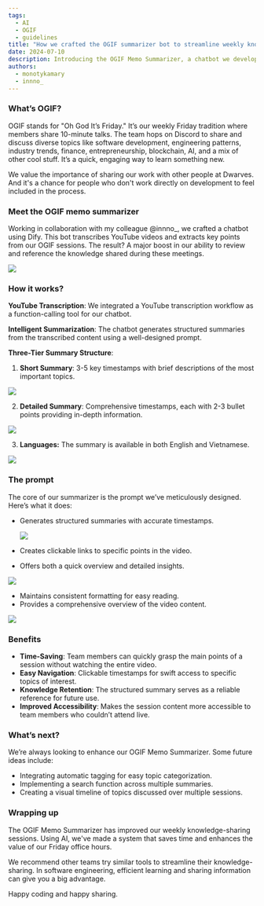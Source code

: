```yaml
---
tags: 
  - AI
  - OGIF
  - guidelines
title: "How we crafted the OGIF summarizer bot to streamline weekly knowledge-sharing"
date: 2024-07-10
description: Introducing the OGIF Memo Summarizer, a chatbot we developed using Dify in collaboration with @innno_. This tool transcribes YouTube videos and extracts key points from our Oh God It’s Friday (OGIF) sessions. By providing both short and detailed summaries in English and Vietnamese, it significantly enhances our ability to review and reference the diverse knowledge shared every Friday.
authors:
  - monotykamary
  - innno_
---
```


### What’s OGIF?
OGIF stands for "Oh God It’s Friday." It’s our weekly Friday tradition where members share 10-minute talks. The team hops on Discord to share and discuss diverse topics like software development, engineering patterns, industry trends, finance, entrepreneurship, blockchain, AI, and a mix of other cool stuff. It’s a quick, engaging way to learn something new.

We value the importance of sharing our work with other people at Dwarves. And it's a chance for people who don't work directly on development to feel included in the process.

### Meet the OGIF memo summarizer
Working in collaboration with my colleague @innno_, we crafted a chatbot using Dify. This bot transcribes YouTube videos and extracts key points from our OGIF sessions. The result? A major boost in our ability to review and reference the knowledge shared during these meetings.

![](assets/crafting-ogif-summarize-bot-7.png)

### How it works?
**YouTube Transcription**: We integrated a YouTube transcription workflow as a function-calling tool for our chatbot.

**Intelligent Summarization**: The chatbot generates structured summaries from the transcribed content using a well-designed prompt.

**Three-Tier Summary Structure**:

1. **Short Summary**: 3-5 key timestamps with brief descriptions of the most important topics.
    
  ![](assets/crafting-ogif-summarize-bot-1.png)
    
2. **Detailed Summary**: Comprehensive timestamps, each with 2-3 bullet points providing in-depth information.

  ![](assets/crafting-ogif-summarize-bot-2.png)

3. **Languages:** The summary is available in both English and Vietnamese.

  ![](assets/crafting-ogif-summarize-bot-3.png)

### The prompt
The core of our summarizer is the prompt we’ve meticulously designed. Here’s what it does:

- Generates structured summaries with accurate timestamps.
    
    ![](assets/crafting-ogif-summarize-bot-4.png)
    
- Creates clickable links to specific points in the video.
- Offers both a quick overview and detailed insights.

 ![](assets/crafting-ogif-summarize-bot-5.png)

- Maintains consistent formatting for easy reading.
- Provides a comprehensive overview of the video content.

![](assets/crafting-ogif-summarize-bot-6.png)

### Benefits
- **Time-Saving**: Team members can quickly grasp the main points of a session without watching the entire video.
- **Easy Navigation**: Clickable timestamps for swift access to specific topics of interest.
- **Knowledge Retention**: The structured summary serves as a reliable reference for future use.
- **Improved Accessibility**: Makes the session content more accessible to team members who couldn’t attend live.

### What’s next?
We’re always looking to enhance our OGIF Memo Summarizer. Some future ideas include:

- Integrating automatic tagging for easy topic categorization.
- Implementing a search function across multiple summaries.
- Creating a visual timeline of topics discussed over multiple sessions.

### Wrapping up
The OGIF Memo Summarizer has improved our weekly knowledge-sharing sessions. Using AI, we've made a system that saves time and enhances the value of our Friday office hours.

We recommend other teams try similar tools to streamline their knowledge-sharing. In software engineering, efficient learning and sharing information can give you a big advantage.

Happy coding and happy sharing.